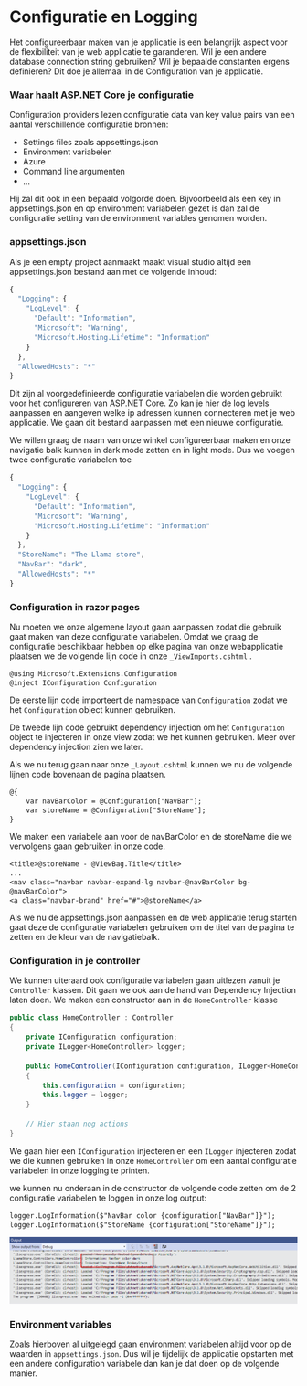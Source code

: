 # Configuratie en Logging

Het configureerbaar maken van je applicatie is een belangrijk aspect voor de flexibiliteit van je web applicatie te garanderen. Wil je een andere database connection string gebruiken? Wil je bepaalde constanten ergens definieren? Dit doe je allemaal in de Configuration van je applicatie. 

### Waar haalt ASP.NET Core je configuratie

Configuration providers lezen configuratie data van key value pairs van een aantal verschillende configuratie bronnen:

* Settings files zoals appsettings.json
* Environment variabelen
* Azure
* Command line argumenten
* ...

Hij zal dit ook in een bepaald volgorde doen. Bijvoorbeeld als een key in appsettings.json en op environment variabelen gezet is dan zal de configuratie setting van de environment variables genomen worden.

### appsettings.json

Als je een empty project aanmaakt maakt visual studio altijd een appsettings.json bestand aan met de volgende inhoud:

```javascript
{
  "Logging": {
    "LogLevel": {
      "Default": "Information",
      "Microsoft": "Warning",
      "Microsoft.Hosting.Lifetime": "Information"
    }
  },
  "AllowedHosts": "*"
}
```

Dit zijn al voorgedefinieerde configuratie variabelen die worden gebruikt voor het configureren van ASP.NET Core. Zo kan je hier de log levels aanpassen en aangeven welke ip adressen kunnen connecteren met je web applicatie. We gaan dit bestand aanpassen met een nieuwe configuratie. 

We willen graag de naam van onze winkel configureerbaar maken en onze navigatie balk kunnen in dark mode zetten en in light mode. Dus we voegen twee configuratie variabelen toe

```javascript
{
  "Logging": {
    "LogLevel": {
      "Default": "Information",
      "Microsoft": "Warning",
      "Microsoft.Hosting.Lifetime": "Information"
    }
  },
  "StoreName": "The Llama store",
  "NavBar": "dark",
  "AllowedHosts": "*"
}
```

### Configuration in razor pages

Nu moeten we onze algemene layout gaan aanpassen zodat die gebruik gaat maken van deze configuratie variabelen. Omdat we graag de configuratie beschikbaar hebben op elke pagina van onze webapplicatie plaatsen we de volgende lijn code in onze `_ViewImports.cshtml` .

```aspnet
@using Microsoft.Extensions.Configuration
@inject IConfiguration Configuration
```

De eerste lijn code importeert de namespace van `Configuration` zodat we het `Configuration` object kunnen gebruiken. 

De tweede lijn code gebruikt dependency injection om het `Configuration` object te injecteren in onze view zodat we het kunnen gebruiken. Meer over dependency injection zien we later. 

Als we nu terug gaan naar onze `_Layout.cshtml` kunnen we nu de volgende lijnen code bovenaan de pagina plaatsen.

```text
@{ 
    var navBarColor = @Configuration["NavBar"];
    var storeName = @Configuration["StoreName"];
}
```

We maken een variabele aan voor de navBarColor en de storeName die we vervolgens gaan gebruiken in onze code.

```markup
<title>@storeName - @ViewBag.Title</title>
...
<nav class="navbar navbar-expand-lg navbar-@navBarColor bg-@navBarColor">
<a class="navbar-brand" href="#">@storeName</a>
```

Als we nu de appsettings.json aanpassen en de web applicatie terug starten gaat deze de configuratie variabelen gebruiken om de titel van de pagina te zetten en de kleur van de navigatiebalk.

### Configuration in je controller

We kunnen uiteraard ook configuratie variabelen gaan uitlezen vanuit je `Controller` klassen. Dit gaan we ook aan de hand van Dependency Injection laten doen. We maken een constructor aan in de `HomeController` klasse

```csharp
public class HomeController : Controller
{
    private IConfiguration configuration;
    private ILogger<HomeController> logger;

    public HomeController(IConfiguration configuration, ILogger<HomeController> logger)
    {
        this.configuration = configuration;
        this.logger = logger;
    }

    // Hier staan nog actions
}
```

We gaan hier een `IConfiguration` injecteren en een `ILogger` injecteren zodat we die kunnen gebruiken in onze `HomeController` om een aantal configuratie variabelen in onze logging te printen.

we kunnen nu onderaan in de constructor de volgende code zetten om de 2 configuratie variabelen te loggen in onze log output:

```text
logger.LogInformation($"NavBar color {configuration["NavBar"]}");
logger.LogInformation($"StoreName {configuration["StoreName"]}");
```

![](.gitbook/assets/image%20%2843%29.png)

### Environment variables

Zoals hierboven al uitgelegd gaan environment variabelen altijd voor op de waarden in `appsettings.json`. Dus wil je tijdelijk de applicatie opstarten met een andere configuration variabele dan kan je dat doen op de volgende manier.



